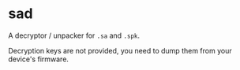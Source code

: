 # sad

A decryptor / unpacker for `.sa` and `.spk`.

Decryption keys are not provided, you need to dump them from your device's firmware.
